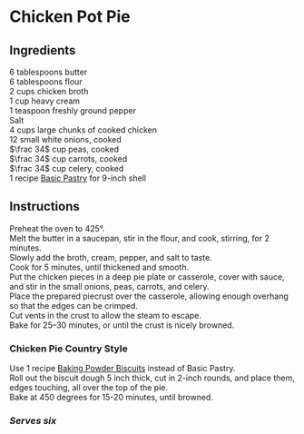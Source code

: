 # Chicken Pot Pie

## Ingredients
$6$ tablespoons butter  
$6$ tablespoons flour  
$2$ cups chicken broth  
$1$ cup heavy cream  
$1$ teaspoon freshly ground pepper  
Salt  
$4$ cups large chunks of cooked chicken  
$12$ small white onions, cooked  
$\frac 34$ cup peas, cooked  
$\frac 34$ cup carrots, cooked  
$\frac 34$ cup celery, cooked  
$1$ recipe [Basic Pastry](../Extras/Flaky%20Pie%20Dough.md) for 9-inch shell  

## Instructions
Preheat the oven to 425&deg;.  
Melt the butter in a saucepan, stir in the flour, and cook, stirring, for 2 minutes.  
Slowly add the broth, cream, pepper, and salt to taste.  
Cook for 5 minutes, until thickened and smooth.  
Put the chicken pieces in a deep pie plate or casserole, cover with sauce, and stir in the small onions, peas, carrots, and celery.  
Place the prepared piecrust over the casserole, allowing enough overhang so that the edges can be crimped.  
Cut vents in the crust to allow the steam to escape.  
Bake for 25–30 minutes, or until the crust is nicely browned.  

### Chicken Pie Country Style
Use 1 recipe [Baking Powder Biscuits](../Bread/Baking%20Powder%20Biscuits.md) instead of Basic Pastry.  
Roll out the biscuit dough 5 inch thick, cut in 2-inch rounds, and place them, edges touching, all over the top of the pie.  
Bake at 450 degrees for 15-20 minutes, until browned.  

### *Serves six*